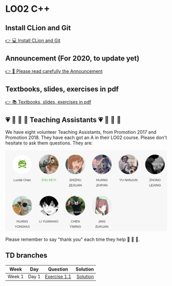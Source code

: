 # LO02 C++

## Install CLion and Git

[:point_right: :computer: Install CLion and Git](https://gitee.com/lundechen/hello)

## Announcement (For 2020, to update yet)

[:point_right: :loudspeaker: Please read carefully the Announcement](../master/Announcement.md)

## Textbooks, slides, exercises in pdf

[:point_right: :books: Textbooks, slides, exercises in pdf](../../tree/master/pdf)

## :heartpulse: :rocket: :musical_note: :100: Teaching Assistants :heartpulse: :rocket: :musical_note: :100:
We have eight volunteer Teaching Assistants, from Promotion 2017 and Promotion 2018.
They have each got an A in their LO02 course.
Please don't hesitate to ask them questions.
They are:

![](img/ta.png)

Please remember to say "thank you" each time they help :clap: :clap: :clap:.
## TD branches

Week | Day | Question | Solution    
------- | ------- | ---------------- | ----------: 
Week 1  | Day 1  | [Exercise 1.1](../../tree/day1-ex1.1) | [Solution](../../tree/day1-ex1.1-solution) 



